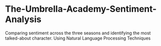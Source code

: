 # The-Umbrella-Academy-Sentiment-Analysis
Comparing sentiment across the three seasons and identifying the most talked-about character. Using Natural Language Processing Techniques
